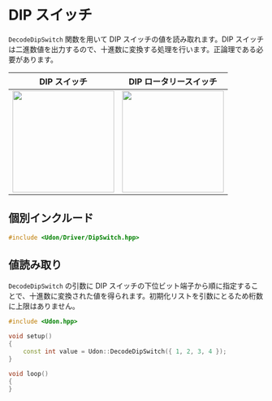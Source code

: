 # DIP スイッチ

`DecodeDipSwitch` 関数を用いて DIP スイッチの値を読み取れます。DIP スイッチは二進数値を出力するので、十進数に変換する処理を行います。正論理である必要があります。

|                                                      DIP スイッチ                                                       |                                                 DIP ロータリースイッチ                                                  |
| :---------------------------------------------------------------------------------------------------------------------: | :---------------------------------------------------------------------------------------------------------------------: |
| <img src="https://github.com/udonrobo/UdonLibrary/assets/91818705/819152d6-d216-451b-85ac-3223579f4aea" width="200px"/> | <img src="https://github.com/udonrobo/UdonLibrary/assets/91818705/c4ebb0ea-1e42-400c-a9e7-2fd20ec8991d" width="200px"/> |

## 個別インクルード

```cpp
#include <Udon/Driver/DipSwitch.hpp>
```

## 値読み取り

`DecodeDipSwitch` の引数に DIP スイッチの下位ビット端子から順に指定することで、十進数に変換された値を得られます。初期化リストを引数にとるため桁数に上限はありません。

```cpp
#include <Udon.hpp>

void setup()
{
    const int value = Udon::DecodeDipSwitch({ 1, 2, 3, 4 });
}

void loop()
{
}
```
